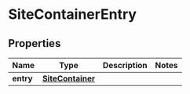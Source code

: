 # SiteContainerEntry

## Properties
Name | Type | Description | Notes
------------ | ------------- | ------------- | -------------
**entry** | [**SiteContainer**](SiteContainer.md) |  | 
